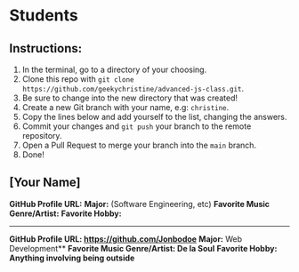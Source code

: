 # Students

## Instructions:

1. In the terminal, go to a directory of your choosing.
2. Clone this repo with `git clone https://github.com/geekychristine/advanced-js-class.git`.
3. Be sure to change into the new directory that was created!
4. Create a new Git branch with your name, e.g: `christine`.
5. Copy the lines below and add yourself to the list, changing the answers.
6. Commit your changes and `git push` your branch to the remote repository.
7. Open a Pull Request to merge your branch into the `main` branch.
8. Done!

## [Your Name]

**GitHub Profile URL:**
**Major:** (Software Engineering, etc)
**Favorite Music Genre/Artist:**
**Favorite Hobby:**

---

**GitHub Profile URL: https://github.com/Jonbodoe**
**Major:** Web Development**
**Favorite Music Genre/Artist: De la Soul**
**Favorite Hobby: Anything involving being outside**
